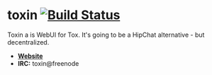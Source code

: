 # toxin [![Build Status](https://travis-ci.org/ReAzem/toxin.svg?branch=master)](https://travis-ci.org/ReAzem/toxin)

Toxin a is WebUI for Tox. It's going to be a HipChat alternative - but decentralized.

- [**Website**](http://toxin.io)
- **IRC:** toxin@freenode
